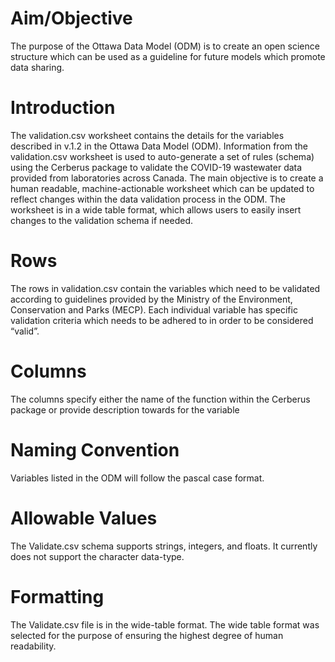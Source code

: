 # Aim/Objective

The purpose of the Ottawa Data Model (ODM) is to create an open science structure which can be used as a guideline for future models which promote data sharing.

# Introduction

The validation.csv worksheet contains the details for the variables described in v.1.2 in the Ottawa Data Model (ODM). Information from the validation.csv worksheet is used to auto-generate a set of rules (schema) using the Cerberus package to validate the COVID-19 wastewater data provided from laboratories across Canada. The main objective is to create a human readable, machine-actionable worksheet which can be updated to reflect changes within the data validation process in the ODM. The worksheet is in a wide table format, which allows users to easily insert changes to the validation schema if needed.

# Rows

The rows in validation.csv contain the variables which need to be validated according to guidelines provided by the Ministry of the Environment, Conservation and Parks (MECP). Each individual variable has specific validation criteria which needs to be adhered to in order to be considered “valid”.

# Columns

The columns specify either the name of the function within the Cerberus package or provide description towards for the variable

# Naming Convention

Variables listed in the ODM will follow the pascal case format.

# Allowable Values

The Validate.csv schema supports strings, integers, and floats. It currently does not support the character data-type.

# Formatting

The Validate.csv file is in the wide-table format. The wide table format was selected for the purpose of ensuring the highest degree of human readability.

